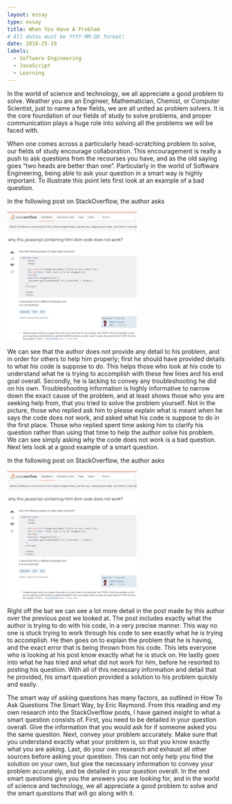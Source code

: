 ```yaml
---
layout: essay
type: essay
title: When You Have A Problem 
# All dates must be YYYY-MM-DD format!
date: 2018-25-19
labels:
  - Software Engineering
  - JavaScript
  - Learning
---
```

   In the world of science and technology, we all appreciate a good problem to solve. Weather you are an Engineer, Mathematician, Chemist, or Computer Scientist, just to name a few fields, we are all united as problem solvers. It is the core foundation of our fields of study to solve problems, and proper communication plays a huge role into solving all the problems we will be faced with.  

   When one comes across a particularly head-scratching problem to solve, our fields of study encourage collaboration. This encouragement is really a push to ask questions from the recourses you have, and as the old saying goes “two heads are better than one”. Particularly in the world of Software Engineering, being able to ask your question in a smart way is highly important.  To illustrate this point lets first look at an example of a bad question.


In the following post on StackOverflow, the author asks 


<div class="ui medium rounded images">
  <img class="ui image" src="../images/bad.png ">
</div>


   We can see that the author does not provide any detail to his problem, and in order for others to help him properly; first he should have provided details to what his code is suppose to do. This helps those who look at his code to understand what he is trying to accomplish with these few lines and his end goal overall. Secondly, he is lacking to convey any troubleshooting he did on his own. Troubleshooting information is highly informative to narrow down the exact cause of the problem, and at least shows those who you are seeking help from, that you tried to solve the problem yourself. Not in the picture, those who replied ask him to please explain what is meant when he says the code does not work, and asked what his code is suppose to do in the first place. Those who replied spent time asking him to clarify his question rather than using that time to help the author solve his problem. We can see simply asking why the code does not work is a bad question. Next lets look at a good example of a smart question.


In the following post on StackOverflow, the author asks 


<div class="ui medium rounded images">
  <img class="ui image" src="../images/bad.png ">
</div>


   Right off the bat we can see a lot more detail in the post made by this author over the previous post we looked at. The post includes exactly what the author is trying to do with his code, in a very precise manner. This way no one is stuck trying to work through his code to see exactly what he is trying to accomplish. He then goes on to explain the problem that he is having, and the exact error that is being thrown from his code. This lets everyone who is looking at his post know exactly what he is stuck on. He lastly goes into what he has tried and what did not work for him, before he resorted to posting his question. With all of this necessary information and detail that he provided, his smart question provided a solution to his problem quickly and easily. 

   The smart way of asking questions has many factors, as outlined in How To Ask Questions The Smart Way, by Eric Raymond. From this reading and my own research into the StackOverflow posts, I have gained insight to what a smart question consists of. First, you need to be detailed in your question overall. Give the information that you would ask for if someone asked you the same question. Next, convey your problem accurately. Make sure that you understand exactly what your problem is, so that you know exactly what you are asking. Last, do your own research and exhaust all other sources before asking your question. This can not only help you find the solution on your own, but give the necessary information to convey your problem accurately, and be detailed in your question overall. In the end smart questions give you the answers you are looking for, and in the world of science and technology, we all appreciate a good problem to solve and the smart questions that will go along with it.
